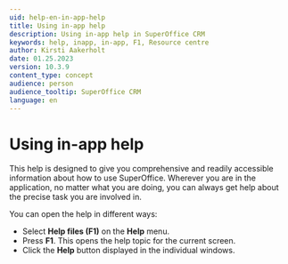 ```yaml
---
uid: help-en-in-app-help
title: Using in-app help
description: Using in-app help in SuperOffice CRM
keywords: help, inapp, in-app, F1, Resource centre
author: Kirsti Aakerholt
date: 01.25.2023
version: 10.3.9
content_type: concept
audience: person
audience_tooltip: SuperOffice CRM
language: en
---
```


# Using in-app help

This help is designed to give you comprehensive and readily accessible information about how to use SuperOffice. Wherever you are in the application, no matter what you are doing, you can always get help about the precise task you are involved in.

You can open the help in different ways:

* Select **Help files (F1)** on the **Help** menu.
* Press **F1**. This opens the help topic for the current screen.
* Click the **Help** button displayed in the individual windows.
